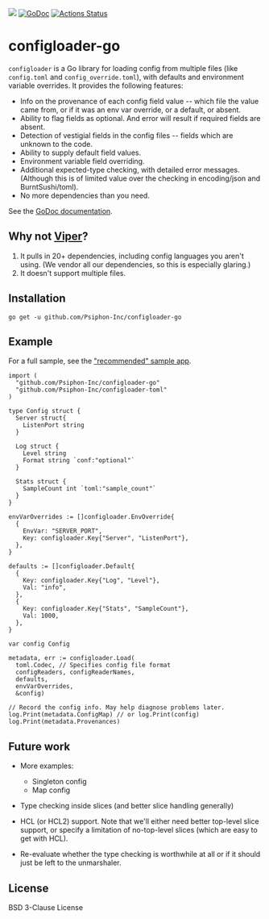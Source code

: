 [![](https://img.shields.io/github/release/Psiphon-Inc/configloader-go.svg)](https://github.com/Psiphon-Inc/configloader-go/releases/latest) [![GoDoc](https://godoc.org/github.com/Psiphon-Inc/configloader-go?status.svg)](https://godoc.org/github.com/Psiphon-Inc/configloader-go) [![Actions Status](https://wdp9fww0r9.execute-api.us-west-2.amazonaws.com/production/badge/Psiphon-Inc/configloader-go)](https://wdp9fww0r9.execute-api.us-west-2.amazonaws.com/production/results/Psiphon-Inc/configloader-go)

# configloader-go

`configloader` is a Go library for loading config from multiple files (like `config.toml` and `config_override.toml`), with defaults and environment variable overrides. It provides the following features:
* Info on the provenance of each config field value -- which file the value came from, or if it was an env var override, or a default, or absent.
* Ability to flag fields as optional. And error will result if required fields are absent.
* Detection of vestigial fields in the config files -- fields which are unknown to the code.
* Ability to supply default field values.
* Environment variable field overriding.
* Additional expected-type checking, with detailed error messages. (Although this is of limited value over the checking in encoding/json and BurntSushi/toml).
* No more dependencies than you need.

See the [GoDoc documentation](https://godoc.org/github.com/Psiphon-Inc/configloader-go).

## Why not [Viper](https://github.com/spf13/viper)?

1. It pulls in 20+ dependencies, including config languages you aren't using. (We vendor all our dependencies, so this is especially glaring.)
2. It doesn't support multiple files.

## Installation

```
go get -u github.com/Psiphon-Inc/configloader-go
```

## Example

For a full sample, see the ["recommended" sample app](https://github.com/Psiphon-Inc/configloader-go/blob/master/examples/recommended/config/config.go).

```golang
import (
  "github.com/Psiphon-Inc/configloader-go"
  "github.com/Psiphon-Inc/configloader-toml"
)

type Config struct {
  Server struct{
    ListenPort string
  }

  Log struct {
    Level string
    Format string `conf:"optional"`
  }

  Stats struct {
    SampleCount int `toml:"sample_count"`
  }
}

envVarOverrides := []configloader.EnvOverride{
  {
    EnvVar: "SERVER_PORT",
    Key: configloader.Key{"Server", "ListenPort"},
  },
}

defaults := []configloader.Default{
  {
    Key: configloader.Key{"Log", "Level"},
    Val: "info",
  },
  {
    Key: configloader.Key{"Stats", "SampleCount"},
    Val: 1000,
  },
}

var config Config

metadata, err := configloader.Load(
  toml.Codec, // Specifies config file format
  configReaders, configReaderNames,
  defaults,
  envVarOverrides,
  &config)

// Record the config info. May help diagnose problems later.
log.Print(metadata.ConfigMap) // or log.Print(config)
log.Print(metadata.Provenances)
```

## Future work

* More examples:
  - Singleton config
  - Map config

* Type checking inside slices (and better slice handling generally)

* HCL (or HCL2) support. Note that we'll either need better top-level slice support, or
  specify a limitation of no-top-level slices (which are easy to get with HCL).

* Re-evaluate whether the type checking is worthwhile at all or if it should just be left
  to the unmarshaler.

## License

BSD 3-Clause License
